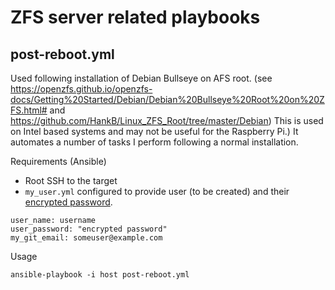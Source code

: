 # ZFS server related playbooks

## post-reboot.yml

Used following installation of Debian Bullseye on AFS root. (see <https://openzfs.github.io/openzfs-docs/Getting%20Started/Debian/Debian%20Bullseye%20Root%20on%20ZFS.html#> and <https://github.com/HankB/Linux_ZFS_Root/tree/master/Debian>) This is used on Intel based systems and may not be useful for the Raspberry Pi.) It automates a number of tasks I perform following a normal installation.

Requirements (Ansible)

* Root SSH to the target
* `my_user.yml` configured to provide user (to be created) and their [encrypted password](https://docs.ansible.com/ansible/latest/reference_appendices/faq.html#how-do-i-generate-encrypted-passwords-for-the-user-module).

```text
user_name: username
user_password: "encrypted password"
my_git_email: someuser@example.com
```

Usage

```text
ansible-playbook -i host post-reboot.yml
```
